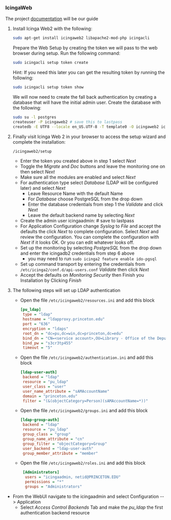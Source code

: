 ### IcingaWeb

The project [documentation](https://icinga.com/docs/icinga-web/latest/doc/02-Installation/02-Ubuntu/#install-the-web-server) will be our guide

  1. Install Icinga Web2 with the following:
     ```bash
     sudo apt-get install icingaweb2 libapache2-mod-php icingacli
     ```
     Prepare the Web Setup by creating the token we will pass to the web browser during setup. Run the following command:

     ```bash
     sudo icingacli setup token create
     ```

     Hint: If you need this later you can get the resulting token by running the following:
     ```bash
     sudo icingacli setup token show
     ```

     We will now need to create the fall back authentication by creating a database that will have the initial admin user. Create the database with the following:

     ```bash
     sudo su -l postgres 
     createuser -P icingaweb2 # save this to lastpass
     createdb -E UTF8 --locale en_US.UTF-8 -T template0 -O icingaweb2 icingaweb2
     ```

   2. Finally visit Icinga Web 2 in your browser to access the setup wizard and complete the installation:
      ```bash
      /icingaweb2/setup
      ```
      * Enter the token you created above in step 1 select *Next*
      * Toggle the *Migrate* and *Doc* buttons and leave the monitoring one on then select *Next*
      * Make sure all the modules are enabled and select *Next*
      * For authentication type select *Database* (LDAP will be configured later) and select *Next*
        * Leave Resource Name with the default Name
        * For *Database* choose PostgreSQL from the drop down
        * Enter the database credentials from step 1 the *Validate* and click *Next*
        * Leave the default backend name by selecting *Next*
      * Create the admin user icingaadmin:<secretpassword> # save to lastpass
      * For Application Configuration change *Syslog* to *File* and accept the defaults the click *Next* to complete configuration. Select *Next* and review the configuration. You can complete the configuration with *Next* if it looks OK. Or you can edit whatever looks off.
      * Set up the monitoring by selecting *PostgreSQL* from the drop down and enter the icingadb2 credentials from step 6 above
        * you may need to run `sudo icinga2 feature enable ido-pgsql`
      * Set up command transport by entering the credentials from `/etc/icinga2/conf.d/api-users.conf` *Validate* then click *Next*
      * Accept the defaults on *Monitoring Security* then Finish you Installation by Clicking *Finish*

  3. The following steps will set up LDAP authentication
     * Open the file `/etc/icingaweb2/resources.ini` and add this block
       ```ini
       [pu_ldap]
        type = "ldap"
        hostname = "ldapproxy.princeton.edu"
        port = "636"
        encryption = "ldaps"
        root_dn = "dc=pu,dc=win,dc=princeton,dc=edu"
        bind_dn = "CN=<service account>,OU=Library - Office of the Deputy University Librarian,OU=People,DC=pu,DC=win,DC=princeton,DC=edu"
        bind_pw = "s3cr3tp455"
        timeout = "5"
       ```
     * Open the file `/etc/icingaweb2/authentication.ini` and add this block
       ```ini
       [ldap-user-auth]
        backend = "ldap"
        resource = "pu_ldap"
        user_class = "user"
        user_name_attribute = "sAMAccountName"
        domain = "princeton.edu"
        filter = "(&(objectCategory=Person)(sAMAccountName=*))"
        ```
     * Open the file `/etc/icingaweb2/groups.ini` and add this block
       ```ini
       [ldap-group-auth]
        backend = "ldap"
        resource = "pu_ldap"
        group_class = "group"
        group_name_attribute = "cn"
        group_filter = "objectCategory=Group"
        user_backend = "ldap-user-auth"
        group_member_attribute = "member" 
     * Open the file `/etc/icingaweb2/roles.ini` and add this block
       ```ini
        [Administrators]
         users = "icingaadmin, netid@PRINCETON.EDU"
         permissions = "*"
         groups = "Administrators"
        ```
   * From the WebUI navigate to the icingaadmin and select Configuration --> Application
     * Select *Access Control Backends* Tab and make the *pu_ldap* the first authentication backend resource
